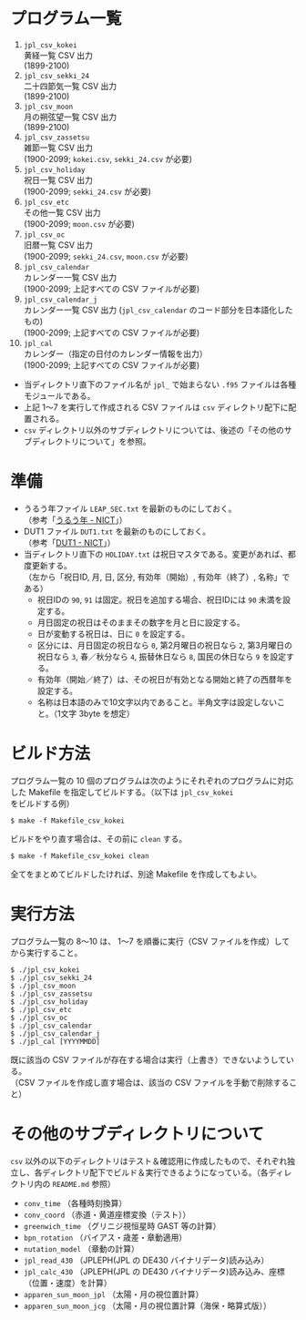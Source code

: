 プログラム一覧
==============

1. `jpl_csv_kokei`  
   黄経一覧 CSV 出力  
   (1899-2100)
2. `jpl_csv_sekki_24`  
   二十四節気一覧 CSV 出力  
   (1899-2100)
3. `jpl_csv_moon`  
   月の朔弦望一覧 CSV 出力  
   (1899-2100)
4. `jpl_csv_zassetsu`  
   雑節一覧 CSV 出力  
   (1900-2099; `kokei.csv`, `sekki_24.csv` が必要)
5. `jpl_csv_holiday`  
   祝日一覧 CSV 出力  
   (1900-2099; `sekki_24.csv` が必要)
6. `jpl_csv_etc`  
   その他一覧 CSV 出力  
   (1900-2099; `moon.csv` が必要)
7. `jpl_csv_oc`  
   旧暦一覧 CSV 出力  
   (1900-2099; `sekki_24.csv`, `moon.csv` が必要)
8. `jpl_csv_calendar`  
   カレンダー一覧 CSV 出力  
   (1900-2099; 上記すべての CSV ファイルが必要)
9. `jpl_csv_calendar_j`  
   カレンダー一覧 CSV 出力 (`jpl_csv_calendar` のコード部分を日本語化したもの)  
   (1900-2099; 上記すべての CSV ファイルが必要)
10. `jpl_cal`  
   カレンダー（指定の日付のカレンダー情報を出力）  
   (1900-2099; 上記すべての CSV ファイルが必要)

* 当ディレクトリ直下のファイル名が `jpl_` で始まらない `.f95` ファイルは各種モジュールである。
* 上記 1〜7 を実行して作成される CSV ファイルは `csv` ディレクトリ配下に配置される。
* `csv` ディレクトリ以外のサブディレクトリについては、後述の「その他のサブディレクトリについて」を参照。

準備
====

* うるう年ファイル `LEAP_SEC.txt` を最新のものにしておく。  
  （参考「[うるう年 - NICT](http://jjy.nict.go.jp/QandA/data/leapsec.html "日本標準時プロジェクト　Information of Leap second")」）
* DUT1 ファイル `DUT1.txt` を最新のものにしておく。  
  （参考「[DUT1 - NICT](http://jjy.nict.go.jp/QandA/data/dut1.html "日本標準時プロジェクト　Announcement of DUT1")」）
* 当ディレクトリ直下の `HOLIDAY.txt` は祝日マスタである。変更があれば、都度更新する。  
  （左から「祝日ID, 月, 日, 区分, 有効年（開始）, 有効年（終了）, 名称」である）  
  + 祝日IDの `90`, `91` は固定。祝日を追加する場合、祝日IDには `90` 未満を設定する。
  + 月日固定の祝日はそのままその数字を月と日に設定する。
  + 日が変動する祝日は、日に `0` を設定する。
  + 区分には、月日固定の祝日なら `0`, 第2月曜日の祝日なら `2`, 第3月曜日の祝日なら `3`, 春／秋分なら `4`, 振替休日なら `8`, 国民の休日なら `9` を設定する。
  + 有効年（開始／終了）は、その祝日が有効となる開始と終了の西暦年を設定する。
  + 名称は日本語のみで10文字以内であること。半角文字は設定しないこと。（1文字 3byte を想定）

ビルド方法
==========

プログラム一覧の 10 個のプログラムは次のようにそれぞれのプログラムに対応した Makefile を指定してビルドする。（以下は `jpl_csv_kokei` をビルドする例）

``` text
$ make -f Makefile_csv_kokei
```

ビルドをやり直す場合は、その前に `clean` する。

``` text
$ make -f Makefile_csv_kokei clean
```

全てをまとめてビルドしたければ、別途 Makefile を作成してもよい。

実行方法
========

プログラム一覧の 8〜10 は、 1〜7 を順番に実行（CSV ファイルを作成）してから実行すること。

``` text
$ ./jpl_csv_kokei
$ ./jpl_csv_sekki_24
$ ./jpl_csv_moon
$ ./jpl_csv_zassetsu
$ ./jpl_csv_holiday
$ ./jpl_csv_etc
$ ./jpl_csv_oc
$ ./jpl_csv_calendar
$ ./jpl_csv_calendar_j
$ ./jpl_cal [YYYYMMDD]
```

既に該当の CSV ファイルが存在する場合は実行（上書き）できないようしている。  
（CSV ファイルを作成し直す場合は、該当の CSV ファイルを手動で削除すること）

その他のサブディレクトリについて
================================

`csv` 以外の以下のディレクトリはテスト＆確認用に作成したもので、それぞれ独立し、各ディレクトリ配下でビルド＆実行できるようになっている。（各ディレクトリ内の `README.md` 参照）

* `conv_time` （各種時刻換算）
* `conv_coord` （赤道・黄道座標変換（テスト））
* `greenwich_time` （グリニジ視恒星時 GAST 等の計算）
* `bpn_rotation` （バイアス・歳差・章動適用）
* `nutation_model` （章動の計算）
* `jpl_read_430` （JPLEPH(JPL の DE430 バイナリデータ)読み込み）
* `jpl_calc_430` （JPLEPH(JPL の DE430 バイナリデータ)読み込み、座標（位置・速度）を計算）
* `apparen_sun_moon_jpl` （太陽・月の視位置計算）
* `apparen_sun_moon_jcg` （太陽・月の視位置計算（海保・略算式版））

